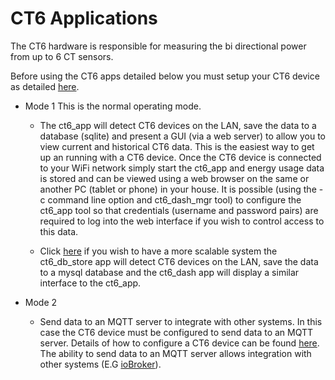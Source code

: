 # CT6 Applications
The CT6 hardware is responsible for measuring the bi directional power from
up to 6 CT sensors.

Before using the CT6 apps detailed below you must setup your CT6 device as detailed [here](setting_up_ct6_units.md).

- Mode 1
This is the normal operating mode.

  - The ct6_app will detect CT6 devices on the LAN, save the data to a database (sqlite) and present
    a GUI (via a web server) to allow you to view current and historical CT6 data. This is
    the easiest way to get up an running with a CT6 device.
    Once the CT6 device is connected to your WiFi network simply start the ct6_app and energy usage
    data is stored and can be viewed using a web browser on the same or another PC (tablet or phone) in your house.
    It is possible (using the -c command line option and ct6_dash_mgr tool) to configure the ct6_app tool so that
    credentials (username and password pairs) are required to log into the web interface if you wish to control access to this data.

   - Click [here](mode_1_mysql_db_and_dashboard.md) if you wish to have a more scalable system the ct6_db_store app will detect CT6 devices on the LAN, save the data to a mysql database and the ct6_dash app will display a similar interface to the ct6_app.

- Mode 2
   - Send data to an MQTT server to integrate with other systems. In this case the CT6 device must be configured to
     send data to an MQTT server. Details of how to configure a CT6 device can be
     found [here](setting_up_ct6_units.md). The ability to send data to an MQTT server
     allows integration with other systems (E.G [ioBroker](https://www.iobroker.net/)).



